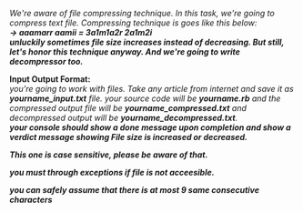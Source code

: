 *We're aware of file compressing technique. In this task, we're going to compress text file. Compressing technique is goes like this below:*<br>
***-> aaamarr aamii = 3a1m1a2r 2a1m2i*** <br>
***unluckily sometimes file size increases instead of decreasing. But still, let's honor this technique anyway. And we're going to write decompressor too.***<br>

**Input Output Format:**<br>
*you're going to work with files. Take any article from internet and save it as **yourname_input.txt** file. your source code will be **yourname.rb** and the compressed 
output file will be **yourname_compressed.txt** and decompressed output will be **yourname_decompressed.txt**.*<br>
***your console should show a done message upon completion and show a verdict message showing File size is increased or decreased.***<br>

***This one is case sensitive, please be aware of that.***

***you must through exceptions if file is not acceesible.***

***you can safely assume that there is at most 9 same consecutive characters***
